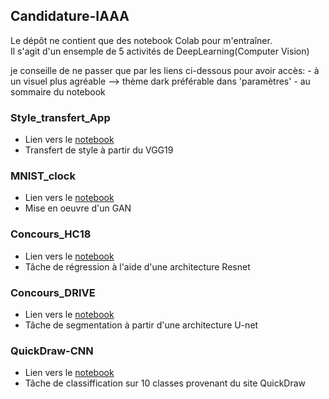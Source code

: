 ## Candidature-IAAA
<p>Le dépôt ne contient que des notebook Colab pour m'entraîner.<br/>
  Il s'agit d'un ensemple de 5 activités de DeepLearning(Computer Vision)</p>
je conseille de ne passer que par les liens ci-dessous pour avoir accès:
- à un visuel plus agréable --> thème dark préférable dans 'paramètres'
- au sommaire du notebook

### Style_transfert_App
- Lien vers le [notebook](https://colab.research.google.com/drive/11vk9yHHufE2V8oLy4DhEx2ciQPgM6Jhc?usp=sharing)
- Transfert de style à partir du VGG19

### MNIST_clock
- Lien vers le [notebook](https://colab.research.google.com/drive/1x5V3laxyka-m5lk1Bv-WVUPpGl68Sokq?usp=sharing)
- Mise en oeuvre d'un GAN

### Concours_HC18
- Lien vers le [notebook](https://colab.research.google.com/drive/1vkkoTr_4eFFuH7aZUkMLIROhSA77fDHk?usp=sharing)
- Tâche de régression à l'aide d'une architecture Resnet

### Concours_DRIVE
- Lien vers le [notebook](https://colab.research.google.com/drive/1rRp6kRxqkOrPLmOuB2S2sfNGKCLnb7-Y?usp=sharing)
- Tâche de segmentation à partir d'une architecture U-net

### QuickDraw-CNN
- Lien vers le [notebook](https://colab.research.google.com/drive/1sDEIcMtg2YYPFEz2hLN_yfLc1BcraR8U?usp=sharing)
- Tâche de classiffication sur 10 classes provenant du site QuickDraw
